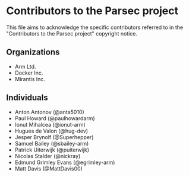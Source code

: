 # Contributors to the Parsec project
This file aims to acknowledge the specific contributors referred to in the "Contributors to the Parsec project" copyright notice.

## Organizations
* Arm Ltd.
* Docker Inc.
* Mirantis Inc.

## Individuals
* Anton Antonov (@anta5010)
* Paul Howard (@paulhowardarm)
* Ionut Mihalcea (@ionut-arm)
* Hugues de Valon (@hug-dev)
* Jesper Brynolf (@Superhepper)
* Samuel Bailey (@sbailey-arm)
* Patrick Uiterwijk (@puiterwijk)
* Nicolas Stalder (@nickray)
* Edmund Grimley Evans (@egrimley-arm)
* Matt Davis (@MattDavis00)
